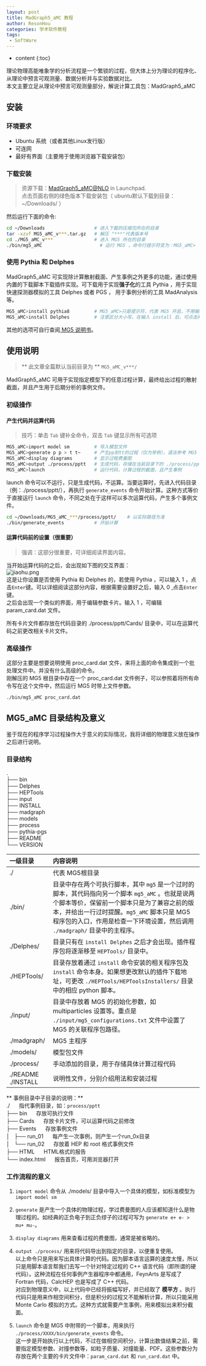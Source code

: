 ```yaml
---
layout: post
title: MadGraph5_aMC 教程
author: ResonHou
categories: 学术软件教程
tags:
 - SoftWare
---
```


* content
{:toc}

理论物理高能唯象学的分析流程是一个繁锁的过程，但大体上分为理论的程序化、从理论中预言可观测量、数据分析并与实验数据对比。  
本文主要立足从理论中预言可观测量部分，解说计算工具包：MadGraph5_aMC
<!-- more -->
## 安装  
### 环境要求
- Ubuntu 系统（或者其他Linux发行版）
- 可连网
- 最好有界面（主要用于使用浏览器下载安装包）  

### 下载安装  
> 资源下载：[MadGraph5_aMC@NLO](https://launchpad.net/mg5amcnlo) in Launchpad.  
> 点击页面右侧的绿色版本下载安装包（ ubuntu默认下载到目录：~/Downloads/ ）  

然后运行下面的命令:  

```bash
cd ~/Downloads                  # 进入下载的压缩包所在的目录
tar -xzvf MG5_aMC_v***.tar.gz   # 解压 "***"代表版本号
cd ./MG5_aMC_v***               # 进入 MG5 所在的目录
./bin/mg5_aMC                     # 运行 MG5 ，命令行提示符变为：MG5_aMC>
```

### 使用 Pythia 和 Delphes
MadGraph5_aMC 可实现除计算散射截面、产生事例之外更多的功能，通过使用内置的下载脚本下载插件实现。可下载用于实现**强子化**的工具 Pythia ，用于实现快速探测器模拟的工具 Delphes 或者 PGS ， 用于事例分析的工具 MadAnalysis 等。
```bash
MG5_aMC>install pythia8         # MG5_aMC>只是提示符，代表 MG5 开启，不用输到命令行，其后面的才是命令
MG5_aMC>install Delphes         # 注意区分大小写，在输入 install 后，可点击两次 Tab 键，显示所有的选项。
```
其他的选项可自行查阅[ MG5 说明书](https://arxiv.org/abs/1405.0301v2)。

## 使用说明
> ** 此文章全篇默认当前目录为 ** `MG5_aMC_v***/`

MadGraph5_aMC 可用于实现指定模型下的任意过程计算，最终给出过程的散射截面，并且产生用于后期分析的事例文件。  
### 初级操作

#### 产生代码并运算代码
> 技巧：单击 `Tab` 键补全命令，双击 `Tab` 键显示所有可选项  

```bash
MG5_aMC>import model sm         # 导入模型文件
MG5_aMC>generate p p > t t~     # 产生pp到tt的过程（仅为举例），语法参考 MG5 说明书附录
MG5_aMC>display diagrams        # 显示过程费曼图
MG5_aMC>output ./process/pptt   # 生成代码，存储在当前目录下的 ./process/pptt/ 目录中
MG5_aMC>launch                  # 运行代码，计算过程的截面，且产生事例
```
launch 命令可以不运行，只是生成代码，不运算。当要运算时，先进入代码目录（例：./process/pptt/），再执行 `generate_events` 命令开始计算。这种方式等价于直接运行 `launch` 命令，不同之处在于这样可以多次运算代码，产生多个事例文件。
```bash
cd ~/Downloads/MG5_aMC_***/process/pptt/    # 以实际路径为准
./bin/generate_events           # 开始计算
```
#### 运算代码前的设置（很重要）
> 强调：这部分很重要，可详细阅读界面内容。

当开始运算代码的之后，会出现如下图的交互界面：  
![jiaohu.png](https://i.loli.net/2018/05/05/5aedc3746933d.png)  
这是让你设置是否使用 Pythia 和 Delphes 的，若使用 Pythia ，可以输入 1 ，点击`Enter`键。可以详细阅读这部分内容，根据需要设置好之后，输入 0 ,点击`Enter`键。  
之后会出现一个类似的界面，用于编辑参数卡片。输入 1 ，可编辑 param_card.dat 文件。

所有卡片文件都存放在代码目录的 ./process/pptt/Cards/ 目录中，可以在运算代码之前更改相关卡片文件。

### 高级操作
这部分主要是想要说明使用 proc_card.dat 文件，来将上面的命令集成到一个批处理文件中。并没有什么高级的命令。  
刚解压的 MG5 根目录中存在一个 proc_card.dat 文件例子，可以参照着将所有命令写在这个文件中，然后运行 MG5 时带上文件参数。
```bash
./bin/mg5_aMC proc_card.dat
```

## MG5_aMC 目录结构及意义
鉴于现在的程序学习过程操作大于意义的实际情况，我将详细的物理意义放在操作之后进行说明。  
### 目录结构

.  
├── bin  
├── Delphes  
├── HEPTools  
├── input  
├── INSTALL  
├── madgraph  
├── models  
├── process  
├── pythia-pgs  
├── README  
└── VERSION  

| 一级目录 | 内容说明 |
|:-|:----|
| ./ | 代表 MG5根目录 |
| ./bin/ | 目录中存在两个可执行脚本，其中 `mg5` 是一个过时的脚本，其代码指向另一个脚本 `mg5_aMC` 。也就是说两个脚本等价，保留前一个脚本只是为了兼容之前的版本，并给出一行过时提醒。`mg5_aMC` 脚本只是 MG5 程序包的入口，作用是检查一下环境设置，然后调用 `./madgraph/` 目录中的主程序。 |  
| ./Delphes/   | 目录只有在 `install Delphes` 之后才会出现。插件程序包将逐渐移至 `HEPTools/` 目录中。|
|  ./HEPTools/ | 目录存放着通过 `install` 命令安装的相关程序包及 `install` 命令本身。如果想更改默认的插件下载地址，可更改 `./HEPTools/HEPToolsInstallers/` 目录中的相应 python 脚本。|
| ./input/ | 目录中存放着 MG5 的初始化参数，如 multiparticles 设置等。重点是 `./input/mg5_configurations.txt` 文件中设置了 MG5 的关联程序包路径。|
| ./madgraph/ | MG5 主程序 |
| ./models/ | 模型包文件 |
| ./process/ | 手动添加的目录，用于存储具体计算过程代码 |
| ./README ./INSTALL | 说明性文件，分别介绍用法和安装过程 |



** 事例目录中子目录的说明：**  
./ &nbsp;&nbsp;&nbsp;&nbsp; 指代事例目录，如：`process/pptt`  
├── bin &nbsp;&nbsp;&nbsp;&nbsp; 存放可执行文件  
├── Cards &nbsp;&nbsp;&nbsp;&nbsp; 存放卡片文件，可以运算代码之前修改  
├── Events &nbsp;&nbsp;&nbsp;&nbsp; 存放事例文件  
│   ├── run_01 &nbsp;&nbsp;&nbsp;&nbsp; 每产生一次事例，则产生一个run_0x目录  
│   └── run_02 &nbsp;&nbsp;&nbsp;&nbsp; 存放着 HEP 和 root 格式事例文件  
├── HTML &nbsp;&nbsp;&nbsp;&nbsp;  HTML格式的报告  
└── index.html &nbsp;&nbsp;&nbsp;&nbsp; 报告首页，可用浏览器打开  

### 工作流程的意义
1. `import model` 命令从 ./models/ 目录中导入一个具体的模型，如标准模型为 `import model sm`  

2. `generate` 是产生一个具体的物理过程，学过费曼图的人应该都知道什么是物理过程的。如经典的正负电子到正负缪子的过程可写为 `generate e+ e- > mu+ mu-`。  

3. `display diagrams` 用来查看过程的费曼图，通常是被省略的。

4. `output ./process/` 用来将代码导出到指定的目录，以便重复使用。  
以上命令只是用来写出具体计算的代码。因为脚本语言运算的速度太慢，所以只是用脚本语言帮我们去写一个针对特定过程的 C++ 语言代码（即所谓的硬代码）。这种流程在任何事例产生器程序中都通用，FeynArts 是写成了 Fortran 代码，CalcHEP 也是写成了 C++ 代码。  
对应到物理意义中，以上代码中已经将振幅写好，并已经取了 **模平方** 。执行代码只是用来作相空间积分，但是积分的过程又不能解析计算，所以只能采用 Monte Carlo 模拟的方式。这种方式就需要产生事例，用来模拟出来积分截面。

5. `launch` 命令是 MG5 中附带的一个脚本，用来执行 `./process/XXXX/bin/generate_events` 命令。  
这一步是开始执行以上代码，不过在做相空间积分，计算出数值结果之前，需要指定模型参数、对撞参数等，如粒子质量、对撞能量、PDF。这些参数分为存放在两个主要的卡片文件中：`param_card.dat` 和 `run_card.dat` 中。
